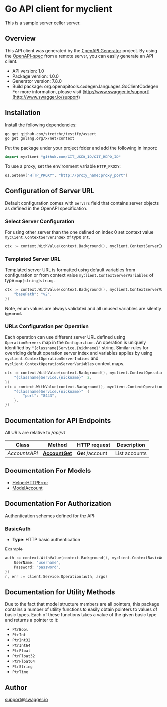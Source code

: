 # Go API client for myclient

This is a sample server celler server.

## Overview
This API client was generated by the [OpenAPI Generator](https://openapi-generator.tech) project.  By using the [OpenAPI-spec](https://www.openapis.org/) from a remote server, you can easily generate an API client.

- API version: 1.0
- Package version: 1.0.0
- Generator version: 7.8.0
- Build package: org.openapitools.codegen.languages.GoClientCodegen
For more information, please visit [http://www.swagger.io/support](http://www.swagger.io/support)

## Installation

Install the following dependencies:

```sh
go get github.com/stretchr/testify/assert
go get golang.org/x/net/context
```

Put the package under your project folder and add the following in import:

```go
import myclient "github.com/GIT_USER_ID/GIT_REPO_ID"
```

To use a proxy, set the environment variable `HTTP_PROXY`:

```go
os.Setenv("HTTP_PROXY", "http://proxy_name:proxy_port")
```

## Configuration of Server URL

Default configuration comes with `Servers` field that contains server objects as defined in the OpenAPI specification.

### Select Server Configuration

For using other server than the one defined on index 0 set context value `myclient.ContextServerIndex` of type `int`.

```go
ctx := context.WithValue(context.Background(), myclient.ContextServerIndex, 1)
```

### Templated Server URL

Templated server URL is formatted using default variables from configuration or from context value `myclient.ContextServerVariables` of type `map[string]string`.

```go
ctx := context.WithValue(context.Background(), myclient.ContextServerVariables, map[string]string{
	"basePath": "v2",
})
```

Note, enum values are always validated and all unused variables are silently ignored.

### URLs Configuration per Operation

Each operation can use different server URL defined using `OperationServers` map in the `Configuration`.
An operation is uniquely identified by `"{classname}Service.{nickname}"` string.
Similar rules for overriding default operation server index and variables applies by using `myclient.ContextOperationServerIndices` and `myclient.ContextOperationServerVariables` context maps.

```go
ctx := context.WithValue(context.Background(), myclient.ContextOperationServerIndices, map[string]int{
	"{classname}Service.{nickname}": 2,
})
ctx = context.WithValue(context.Background(), myclient.ContextOperationServerVariables, map[string]map[string]string{
	"{classname}Service.{nickname}": {
		"port": "8443",
	},
})
```

## Documentation for API Endpoints

All URIs are relative to */api/v1*

Class | Method | HTTP request | Description
------------ | ------------- | ------------- | -------------
*AccountsAPI* | [**AccountGet**](docs/AccountsAPI.md#accountget) | **Get** /account | List accounts


## Documentation For Models

 - [HelperHTTPError](docs/HelperHTTPError.md)
 - [ModelAccount](docs/ModelAccount.md)


## Documentation For Authorization


Authentication schemes defined for the API:
### BasicAuth

- **Type**: HTTP basic authentication

Example

```go
auth := context.WithValue(context.Background(), myclient.ContextBasicAuth, myclient.BasicAuth{
	UserName: "username",
	Password: "password",
})
r, err := client.Service.Operation(auth, args)
```


## Documentation for Utility Methods

Due to the fact that model structure members are all pointers, this package contains
a number of utility functions to easily obtain pointers to values of basic types.
Each of these functions takes a value of the given basic type and returns a pointer to it:

* `PtrBool`
* `PtrInt`
* `PtrInt32`
* `PtrInt64`
* `PtrFloat`
* `PtrFloat32`
* `PtrFloat64`
* `PtrString`
* `PtrTime`

## Author

support@swagger.io

